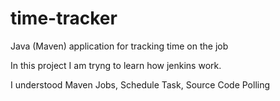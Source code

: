 # time-tracker
Java (Maven) application for tracking time on the job


In this project I am tryng to learn how jenkins work.

I understood Maven Jobs, Schedule Task, Source Code Polling 
